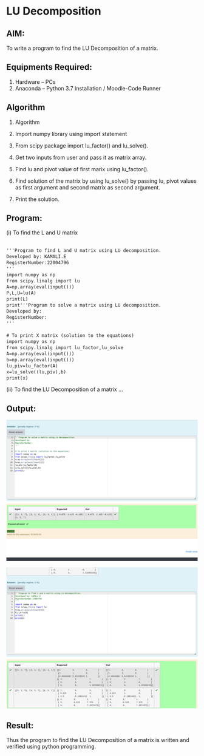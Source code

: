 # LU Decomposition 

## AIM:
To write a program to find the LU Decomposition of a matrix.

## Equipments Required:
1. Hardware – PCs
2. Anaconda – Python 3.7 Installation / Moodle-Code Runner

## Algorithm
1. Algorithm

2.  Import numpy library using import statement

3. From scipy package import lu_factor() and lu_solve().

4. Get two inputs from user and pass it as matrix array.

5. Find lu and pivot value of first marix using lu_factor().

6. Find solution of the matrix by using lu_solve() by passing lu, pivot values as first argument and second matrix as second argument.

7. Print the solution. 

## Program:
(i) To find the L and U matrix
```

'''Program to find L and U matrix using LU decomposition.
Developed by: KAMALI.E
RegisterNumber:22004796
'''
import numpy as np
from scipy.linalg import lu
A=np.array(eval(input()))
P,L,U=lu(A)
print(L)
print'''Program to solve a matrix using LU decomposition.
Developed by: 
RegisterNumber: 
'''

# To print X matrix (solution to the equations)
import numpy as np
from scipy.linalg import lu_factor,lu_solve
A=np.array(eval(input()))
b=np.array(eval(input()))
lu,piv=lu_factor(A)
x=lu_solve((lu,piv),b)
print(x)

```
(ii) To find the LU Decomposition of a matrix
...


## Output:
![](./lu%20.png)

![](lu.png)
## Result:
Thus the program to find the LU Decomposition of a matrix is written and verified using python programming.

